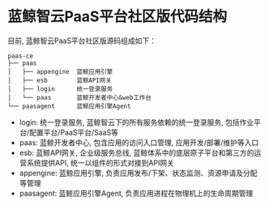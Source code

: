 # 蓝鲸智云PaaS平台社区版代码结构


目前, 蓝鲸智云PaaS平台社区版源码组成如下：

```
paas-ce
├── paas
│   ├── appengine  蓝鲸应用引擎
│   ├── esb        蓝鲸API网关
│   ├── login      统一登录服务
│   └── paas       蓝鲸开发者中心&web工作台
└── paasagent      蓝鲸应用引擎Agent
```

- login: 统一登录服务, 蓝鲸智云下的所有服务依赖的统一登录服务, 包括作业平台/配置平台/PaaS平台/SaaS等
- paas: 蓝鲸开发者中心, 包含应用的访问入口管理, 应用开发/部署/维护等入口
- esb: 蓝鲸API网关, 企业级服务总线, 蓝鲸体系中的底层原子平台和第三方的运营系统提供API, 统一以组件的形式对接到API网关
- appengine: 蓝鲸应用引擎, 负责应用发布/下架、状态监测、资源申请及分配等管理
- paasagent: 蓝鲸应用引擎Agent, 负责应用进程在物理机上的生命周期管理